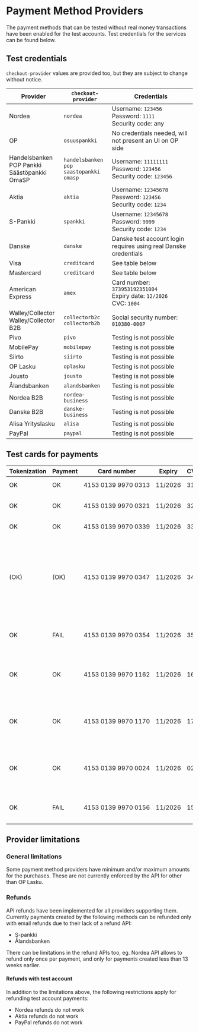 # Payment Method Providers

The payment methods that can be tested without real money transactions have been enabled for the test accounts. Test credentials for the services can be found below.

## Test credentials

`checkout-provider` values are provided too, but they are subject to change without notice.

| Provider                                             | `checkout-provider`                                   | Credentials                                                             |
| ---------------------------------------------------- | ----------------------------------------------------- | ----------------------------------------------------------------------- |
| Nordea                                               | `nordea`                                              | Username: `123456`<br>Password: `1111`<br>Security code: any            |
| OP                                                   | `osuuspankki`                                         | No credentials needed, will not present an UI on OP side                |
| Handelsbanken<br>POP Pankki<br>Säästöpankki<br>OmaSP | `handelsbanken`<br>`pop`<br>`saastopankki`<br>`omasp` | Username: `11111111`<br>Password: `123456`<br>Security code: `123456`   |
| Aktia                                                | `aktia`                                               | Username: `12345678`<br>Password: `123456`<br>Security code: `1234`     |
| S-Pankki                                             | `spankki`                                             | Username: `12345678`<br>Password: `9999`<br>Security code: `1234`       |
| Danske                                               | `danske`                                              | Danske test account login requires using real Danske credentials        |
| Visa                                                 | `creditcard`                                          | See table below                                                         |
| Mastercard                                           | `creditcard`                                          | See table below                                                         |
| American Express                                     | `amex`                                                | Card number: `373953192351004`<br>Expiry date: `12/2026`<br>CVC: `1004` |
| Walley/Collector<br>Walley/Collector B2B             | `collectorb2c`<br>`collectorb2b`                      | Social security number: `010380-000P`                                   |
| Pivo                                                 | `pivo`                                                | Testing is not possible                                                 |
| MobilePay                                            | `mobilepay`                                           | Testing is not possible                                                 |
| Siirto                                               | `siirto`                                              | Testing is not possible                                                 |
| OP Lasku                                             | `oplasku`                                             | Testing is not possible                                                 |
| Jousto                                               | `jousto`                                              | Testing is not possible                                                 |
| Ålandsbanken                                         | `alandsbanken`                                        | Testing is not possible                                                 |
| Nordea B2B                                           | `nordea-business`                                     | Testing is not possible                                                 |
| Danske B2B                                           | `danske-business`                                     | Testing is not possible                                                 |
| Alisa Yrityslasku                                    | `alisa`                                               | Testing is not possible                                                 |
| PayPal                                               | `paypal`                                              | Testing is not possible                                                 |

## Test cards for payments

| Tokenization | Payment | Card number                        | Expiry  | CVC | Description                                                                                                                                                                                                                                                  |
| ------------ | ------- | ---------------------------------- | ------- | --- | ------------------------------------------------------------------------------------------------------------------------------------------------------------------------------------------------------------------------------------------------------------ |
| OK           | OK      | 4153&nbsp;0139&nbsp;9970&nbsp;0313 | 11/2026 | 313 | Successful 3D Secure. 3DS form password "secret".                                                                                                                                                                                                            |
| OK           | OK      | 4153&nbsp;0139&nbsp;9970&nbsp;0321 | 11/2026 | 321 | Successful 3D Secure. 3DS form will be automatically completed.                                                                                                                                                                                              |
| OK           | OK      | 4153&nbsp;0139&nbsp;9970&nbsp;0339 | 11/2026 | 339 | 3D Secure attempt. 3DS will be automatically attempted.                                                                                                                                                                                                      |
| (OK)         | (OK)    | 4153&nbsp;0139&nbsp;9970&nbsp;0347 | 11/2026 | 347 | 3D Secure fails. The "cardholder_authentication" response parameter will be "no". It is at discretion of the merchant to accept or reject unauthentication transactions. If the merchant decides to decline the payment, the transaction should be reverted. |
| OK           | FAIL    | 4153&nbsp;0139&nbsp;9970&nbsp;0354 | 11/2026 | 354 | Successful 3D Secure. 3DS form password "secret". Insufficient funds in the test bank account.                                                                                                                                                               |
| OK           | OK      | 4153&nbsp;0139&nbsp;9970&nbsp;1162 | 11/2026 | 162 | with 3DS, Soft decline when charging saved card using Customer Initiated Transaction (requires 3DS). 3DS form password "secret".                                                                                                                             |
| OK           | OK      | 4153&nbsp;0139&nbsp;9970&nbsp;1170 | 11/2026 | 170 | with 3DS, Soft decline when charging saved card using Customer Initiated Transaction (requires 3DS). 3DS form will be automatically completed.                                                                                                               |
| OK           | OK      | 4153&nbsp;0139&nbsp;9970&nbsp;0024 | 11/2026 | 024 | Non-EU - "one leg out" card, not enrolled to 3DS. The "cardholder_authentication" response parameter will be "attempted".                                                                                                                                    |
| OK           | FAIL    | 4153&nbsp;0139&nbsp;9970&nbsp;0156 | 11/2026 | 156 | Non-EU - "one leg out" card, not enrolled to 3DS. Insufficient funds in the test bank account.                                                                                                                                                               |

## Provider limitations

### General limitations

Some payment method providers have minimum and/or maximum amounts for the purchases. These are not currently enforced by the API for other than OP Lasku.

### Refunds

API refunds have been implemented for all providers supporting them. Currently payments created by the following methods can be refunded only with email refunds due to their lack of a refund API:

- S-pankki
- Ålandsbanken

There can be limitations in the refund APIs too, eg. Nordea API allows to refund only once per payment, and only for payments created less than 13 weeks earlier.

#### Refunds with test account

In addition to the limitations above, the following restrictions apply for refunding test account payments:

- Nordea refunds do not work
- Aktia refunds do not work
- PayPal refunds do not work
